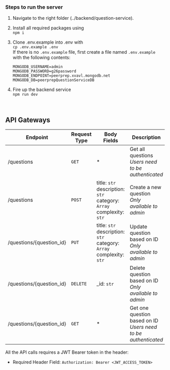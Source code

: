 ### Steps to run the server

1. Navigate to the right folder (../backend/question-service).

2. Install all required packages using
<br> `npm i`

3. Clone .env.example into .env with
<br> `cp .env.example .env`
<br> If there is no `.env.example` file, first create a file named `.env.example` with the following contents:
    ```
    MONGODB_USERNAME=admin
    MONGODB_PASSWORD=g26password
    MONGODB_ENDPOINT=peerprep.xvavl.mongodb.net
    MONGODB_DB=peerprepQuestionServiceDB    
    ```

4. Fire up the backend service
<br> `npm run dev`


<br>

## API Gateways

| Endpoint          | Request Type | Body Fields |    Description  |
| ----------------- | ------------ |  -- | -- |
| /questions | `GET` | \* | Get all questions <br> *Users need to be authenticated* |
| /questions         | `POST` | title: `str`<br>description: `str`<br>category: `Array`<br>complexity: `str` | Create a new question <br>  *Only available to admin* |
| /questions/{question_id} | `PUT` | title: `str`<br>description: `str`<br>category: `Array`<br>complexity: `str` | Update question based on ID <br> *Only available to admin* |
| /questions/{question_id} | `DELETE`     | _id: `str` | Delete question based on ID <br> *Only available to admin* |
| /questions/{question_id} | `GET`       | * | Get one question based on ID <br> *Users need to be authenticated* |


All the API calls requires a JWT Bearer token in the header:
- Required Header Field: `Authorization: Bearer <JWT_ACCESS_TOKEN>`